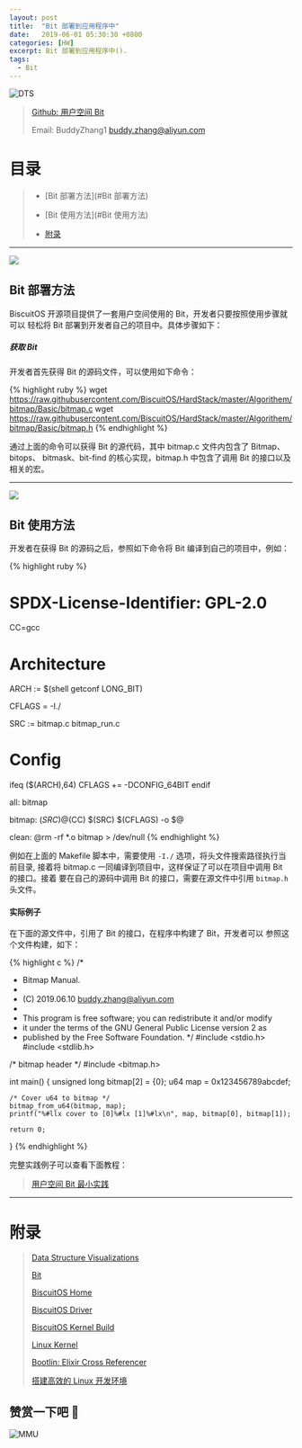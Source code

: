 ```yaml
---
layout: post
title:  "Bit 部署到应用程序中"
date:   2019-06-01 05:30:30 +0800
categories: [HW]
excerpt: Bit 部署到应用程序中().
tags:
  - Bit
---
```


![DTS](https://gitee.com/BiscuitOS_team/PictureSet/raw/Gitee/BiscuitOS/kernel/IND00000Q.jpg)

> [Github: 用户空间 Bit](https://github.com/BiscuitOS/HardStack/tree/master/Algorithem/bitmap/Basic)
>
> Email: BuddyZhang1 <buddy.zhang@aliyun.com>

# 目录

> - [Bit 部署方法](#Bit 部署方法)
>
> - [Bit 使用方法](#Bit 使用方法)
>
> - [附录](#附录)

-----------------------------------

<span id="Bit 部署方法"></span>

![](https://gitee.com/BiscuitOS_team/PictureSet/raw/Gitee/BiscuitOS/kernel/IND00000P.jpg)

## Bit 部署方法

BiscuitOS 开源项目提供了一套用户空间使用的 Bit，开发者只要按照使用步骤就可以
轻松将 Bit 部署到开发者自己的项目中。具体步骤如下：

##### 获取 Bit

开发者首先获得 Bit 的源码文件，可以使用如下命令：

{% highlight ruby %}
wget https://raw.githubusercontent.com/BiscuitOS/HardStack/master/Algorithem/bitmap/Basic/bitmap.c
wget https://raw.githubusercontent.com/BiscuitOS/HardStack/master/Algorithem/bitmap/Basic/bitmap.h
{% endhighlight %}

通过上面的命令可以获得 Bit 的源代码，其中 bitmap.c 文件内包含了 Bitmap、bitops、
bitmask、bit-find 的核心实现，bitmap.h 中包含了调用 Bit 的接口以及相关的宏。

------------------------------

<span id="Bit 使用方法"></span>

![](https://gitee.com/BiscuitOS_team/PictureSet/raw/Gitee/BiscuitOS/kernel/IND00000K.jpg)

## Bit 使用方法

开发者在获得 Bit 的源码之后，参照如下命令将 Bit 编译到自己的项目中，例如：

{% highlight ruby %}
# SPDX-License-Identifier: GPL-2.0
CC=gcc

# Architecture
ARCH := $(shell getconf LONG_BIT)

CFLAGS = -I./

SRC := bitmap.c bitmap_run.c

# Config

ifeq ($(ARCH),64)
CFLAGS += -DCONFIG_64BIT
endif

all: bitmap

bitmap: $(SRC)
	@$(CC) $(SRC) $(CFLAGS) -o $@

clean:
	@rm -rf *.o bitmap > /dev/null
{% endhighlight %}

例如在上面的 Makefile 脚本中，需要使用 `-I./` 选项，将头文件搜索路径执行当前目录,
接着将 bitmap.c 一同编译到项目中，这样保证了可以在项目中调用 Bit 的接口。接着
要在自己的源码中调用 Bit 的接口，需要在源文件中引用 `bitmap.h` 头文件。

#### 实际例子

在下面的源文件中，引用了 Bit 的接口，在程序中构建了 Bit，开发者可以
参照这个文件构建，如下：

{% highlight c %}
/*
 * Bitmap Manual.
 *
 * (C) 2019.06.10 <buddy.zhang@aliyun.com>
 *
 * This program is free software; you can redistribute it and/or modify
 * it under the terms of the GNU General Public License version 2 as
 * published by the Free Software Foundation.
 */
#include <stdio.h>
#include <stdlib.h>

/* bitmap header */
#include <bitmap.h>

int main()
{
	unsigned long bitmap[2] = {0};
	u64 map = 0x123456789abcdef;

	/* Cover u64 to bitmap */
	bitmap_from_u64(bitmap, map);
	printf("%#llx cover to [0]%#lx [1]%#lx\n", map, bitmap[0], bitmap[1]);

	return 0;
}
{% endhighlight %}

完整实践例子可以查看下面教程：

> [用户空间 Bit 最小实践](https://biscuitos.github.io/blog/BITMAP/#B1)

-----------------------------------------------

# <span id="附录">附录</span>

> [Data Structure Visualizations](https://www.cs.usfca.edu/~galles/visualization/Algorithms.html)
>
> [Bit](https://biscuitos.github.io/blog/BITMAP/)
>
> [BiscuitOS Home](https://biscuitos.github.io/)
>
> [BiscuitOS Driver](https://biscuitos.github.io/blog/BiscuitOS_Catalogue/)
>
> [BiscuitOS Kernel Build](https://biscuitos.github.io/blog/Kernel_Build/)
>
> [Linux Kernel](https://www.kernel.org/)
>
> [Bootlin: Elixir Cross Referencer](https://elixir.bootlin.com/linux/latest/source)
>
> [搭建高效的 Linux 开发环境](https://biscuitos.github.io/blog/Linux-debug-tools/)

## 赞赏一下吧 🙂

![MMU](https://gitee.com/BiscuitOS_team/PictureSet/raw/Gitee/BiscuitOS/kernel/HAB000036.jpg)
